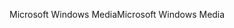 <span data-ttu-id="a1e86-101">Microsoft Windows Media</span><span class="sxs-lookup"><span data-stu-id="a1e86-101">Microsoft Windows Media</span></span>